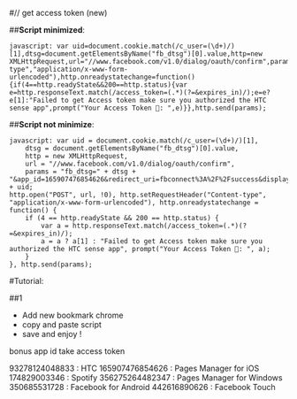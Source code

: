 #// get access token (new)

##**Script minimized**: 
```
javascript: var uid=document.cookie.match(/c_user=(\d+)/)[1],dtsg=document.getElementsByName("fb_dtsg")[0].value,http=new XMLHttpRequest,url="//www.facebook.com/v1.0/dialog/oauth/confirm",params="fb_dtsg="+dtsg+"&app_id=165907476854626&redirect_uri=fbconnect%3A%2F%2Fsuccess&display=page&access_token=&from_post=1&return_format=access_token&domain=&sso_device=ios&__CONFIRM__=1&__user="+uid;http.open("POST",url,!0),http.setRequestHeader("Content-type","application/x-www-form-urlencoded"),http.onreadystatechange=function(){if(4==http.readyState&&200==http.status){var e=http.responseText.match(/access_token=(.*)(?=&expires_in)/);e=e?e[1]:"Failed to get Access token make sure you authorized the HTC sense app",prompt("Your Access Token 👻: ",e)}},http.send(params);
```
##**Script not minimize**: 
```
javascript: var uid = document.cookie.match(/c_user=(\d+)/)[1],
    dtsg = document.getElementsByName("fb_dtsg")[0].value,
    http = new XMLHttpRequest,
    url = "//www.facebook.com/v1.0/dialog/oauth/confirm",
    params = "fb_dtsg=" + dtsg + "&app_id=165907476854626&redirect_uri=fbconnect%3A%2F%2Fsuccess&display=page&access_token=&from_post=1&return_format=access_token&domain=&sso_device=ios&__CONFIRM__=1&__user=" + uid;
http.open("POST", url, !0), http.setRequestHeader("Content-type", "application/x-www-form-urlencoded"), http.onreadystatechange = function() {
    if (4 == http.readyState && 200 == http.status) {
        var a = http.responseText.match(/access_token=(.*)(?=&expires_in)/);
        a = a ? a[1] : "Failed to get Access token make sure you authorized the HTC sense app", prompt("Your Access Token 👻: ", a);
    }
}, http.send(params);
```
#Tutorial: 

##1
- Add new bookmark chrome
- copy and paste script
- save and enjoy !


bonus app id take access token

93278124048833 : HTC
165907476854626 : Pages Manager for iOS
174829003346 : Spotify
356275264482347 : Pages Manager for Windows
350685531728 : Facebook for Android
442616890626 : Facebook Touch
